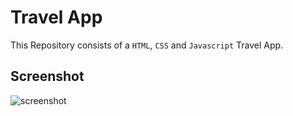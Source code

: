 # Travel App

This Repository consists of a `HTML`, `CSS` and `Javascript` Travel App.

## Screenshot

<img src="./screenshot.png" alt="screenshot">